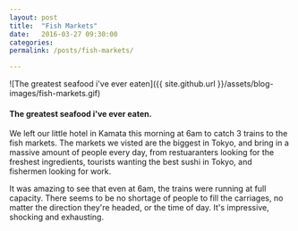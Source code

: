 ```yaml
---
layout: post
title:  "Fish Markets"
date:   2016-03-27 09:30:00
categories:
permalink: /posts/fish-markets/

---
```


![The greatest seafood i've ever eaten]({{ site.github.url }}/assets/blog-images/fish-markets.gif)

#### The greatest seafood i've ever eaten.

<article>

We left our little hotel in Kamata this morning at 6am to catch 3 trains to the fish markets. The markets we visted are the biggest in Tokyo, and bring in a massive amount of people every day, from restuaranters looking for the freshest ingredients, tourists wanting the best sushi in Tokyo, and fishermen looking for work.

It was amazing to see that even at 6am, the trains were running at full capacity. There seems to be no shortage of people to fill the carriages, no matter the direction they're headed, or the time of day. It's impressive, shocking and exhausting.

</article>
